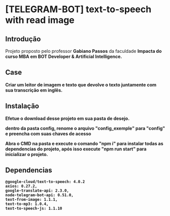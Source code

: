 # [TELEGRAM-BOT] text-to-speech with read image

## Introdução

<p>Projeto proposto pelo professor <b>Gabiano Passos</b> da faculdade <b>Impacta<b> do curso <b>MBA em BOT Developer & Artificial Intelligence</b>.</p>

## Case

<p>Criar um leitor de imagem e texto que devolve o texto juntamente com sua transcrição em inglês.</p>

## Instalação

<p>Efetue o download desse projeto em sua pasta de desejo.</p> 
<p>dentro da pasta config, renome o arquivo "config_exemple" para "config" e preencha com suas chaves de acesso</p>
<p>Abra o CMD na pasta e execute o comando "npm i" para instalar todas as dependencias do projeto, após isso execute "npm run start" para inicializar o projeto.</p>

## Dependencias

```
@google-cloud/text-to-speech: 4.0.2
axios: 0.27.2,
google-translate-api: 2.3.0,
node-telegram-bot-api: 0.51.0,
text-from-image: 1.1.1,
text-to-mp3: 1.0.4,
text-to-speech-js: 1.1.10
```